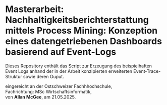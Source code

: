 # Masterarbeit: Nachhaltigkeitsberichterstattung mittels Process Mining: Konzeption eines datengetriebenen Dashboards basierend auf Event-Logs

Dieses Repository enthält das Script zur Erzeugung des beispielhaften Event Logs anhand der in der Arbeit konzipierten erweiterten Event-Trace-Struktur sowie deren Ouput.

eingereicht an der Ostschweizer Fachhhochschule,  
Fachrichtung: MSc Wirtschaftsinformatik,  
von **Allan McGee**,
am 21.05.2025.
